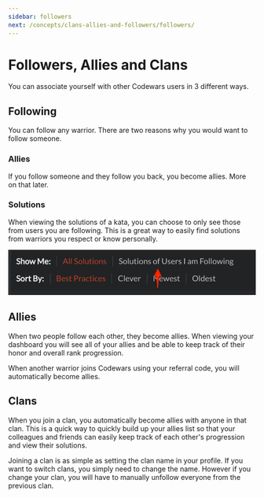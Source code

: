 ```yaml
---
sidebar: followers
next: /concepts/clans-allies-and-followers/followers/
---
```


# Followers, Allies and Clans

You can associate yourself with other Codewars users in 3 different ways. 

## Following

You can follow any warrior. There are two reasons why you would want to follow someone. 

### Allies
If you follow someone and they follow you back, you become allies. More on that later. 

### Solutions 

When viewing the solutions of a kata, you can choose to only see those from users you are following. This is a great way to easily find solutions from warriors you respect or know personally.

![Solutions](./solutions.png)

## Allies

When two people follow each other, they become allies. When viewing your dashboard you will see all of your allies and be able to keep track of their honor and overall rank progression.

When another warrior joins Codewars using your referral code, you will automatically become allies.

## Clans

When you join a clan, you automatically become allies with anyone in that clan. This is a quick way to quickly build up your allies list so that your colleagues and friends can easily keep track of each other's progression and view their solutions. 

Joining a clan is as simple as setting the clan name in your profile. If you want to switch clans, you simply need to change the name. However if you change your clan, you will have to manually unfollow everyone from the previous clan. 
